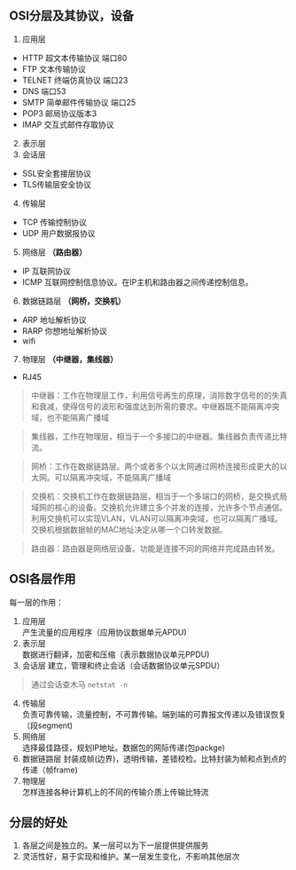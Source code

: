 ## OSI分层及其协议，设备
1. 应用层
  * HTTP 超文本传输协议 端口80
  * FTP 文本传输协议
  * TELNET 终端仿真协议 端口23
  * DNS 端口53
  * SMTP 简单邮件传输协议 端口25
  * POP3 邮局协议版本3
  * IMAP 交互式邮件存取协议
2. 表示层
3. 会话层
  * SSL安全套接层协议 
  * TLS传输层安全协议

4. 传输层
  * TCP 传输控制协议
  * UDP 用户数据报协议
5. 网络层 **（路由器）**
  * IP 互联网协议
  * ICMP 互联网控制信息协议。在IP主机和路由器之间传递控制信息。
6. 数据链路层 **（网桥，交换机）**
  * ARP 地址解析协议
  * RARP 你想地址解析协议
  * wifi
7. 物理层 **（中继器，集线器）**
  * RJ45

> 中继器：工作在物理层工作，利用信号再生的原理，消除数字信号的的失真和衰减，使得信号的波形和强度达到所需的要求。中继器既不能隔离冲突域，也不能隔离广播域

> 集线器，工作在物理层，相当于一个多接口的中继器。集线器负责传递比特流。

> 网桥：工作在数据链路层。两个或者多个以太网通过网桥连接形成更大的以太网。可以隔离冲突域，不能隔离广播域

> 交换机：交换机工作在数据链路层，相当于一个多端口的网桥，是交换式局域网的核心的设备。交换机允许建立多个并发的连接，允许多个节点通信。利用交换机可以实现VLAN，VLAN可以隔离冲突域，也可以隔离广播域。交换机根据数据帧的MAC地址决定从哪一个口转发数据。

> 路由器：路由器是网络层设备。功能是连接不同的网络并完成路由转发。


## OSI各层作用
每一层的作用：
1. 应用层   
  产生流量的应用程序（应用协议数据单元APDU)
2. 表示层    
  数据进行翻译，加密和压缩（表示数据协议单元PPDU)
3. 会话层
  建立，管理和终止会话（会话数据协议单元SPDU）
> 通过会话查木马 `netstat -n`

4. 传输层   
  负责可靠传输，流量控制，不可靠传输。端到端的可靠报文传递以及错误恢复（段segment)
5. 网络层    
  选择最佳路径，规划IP地址。数据包的网际传递(包packge)
6. 数据链路层
  封装成帧(边界)，透明传输，差错校检。比特封装为帧和点到点的传递（帧frame)
7. 物理层    
  怎样连接各种计算机上的不同的传输介质上传输比特流

## 分层的好处
1. 各层之间是独立的。某一层可以为下一层提供提供服务
2. 灵活性好，易于实现和维护。某一层发生变化，不影响其他层次